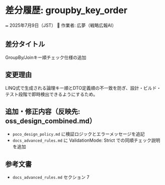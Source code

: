 # 差分履歴: groupby_key_order

🗕 2025年7月9日（JST）
🧐 作業者: 広夢（戦略広報AI）

## 差分タイトル
GroupBy/Joinキー順チェック仕様の追加

## 変更理由
LINQ式で生成される論理キー順とDTO定義順の不一致を防ぎ、設計・ビルド・テスト段階で即時検出できるようにするため。

## 追加・修正内容（反映先: oss_design_combined.md）
- `poco_design_policy.md` に検証ロジックとエラーメッセージを追記
- `docs_advanced_rules.md` に ValidationMode: Strict での同順チェック説明を追加

## 参考文書
- `docs_advanced_rules.md` セクション 7
